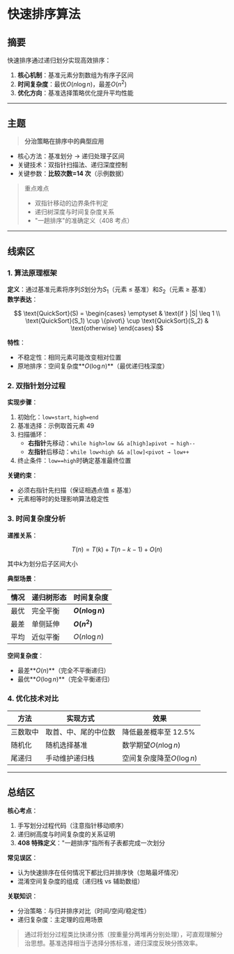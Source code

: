 # 快速排序算法

## 摘要

快速排序通过递归划分实现高效排序：

1. **核心机制**：基准元素分割数组为有序子区间
2. **时间复杂度**：最优$O(n \log n)$，最差$O(n^2)$
3. **优化方向**：基准选择策略优化提升平均性能

---

## 主题

> **分治策略在排序中的典型应用**

- 核心方法：基准划分 → 递归处理子区间
- 关键技术：双指针扫描法、递归深度控制
- 关键参数：**比较次数=14 次**（示例数据）

> 重点难点
>
> - 双指针移动的边界条件判定
> - 递归树深度与时间复杂度关系
> - "一趟排序"的准确定义（408 考点）

---

## 线索区

### 1. 算法原理框架

**定义**：通过基准元素将序列$S$划分为$S_1$（元素 ≤ 基准）和$S_2$（元素 ≥ 基准）  
**数学表达**：

$$
\text{QuickSort}(S) =
\begin{cases}
\emptyset & \text{if } |S| \leq 1 \\
\text{QuickSort}(S_1) \cup \{pivot\} \cup \text{QuickSort}(S_2) & \text{otherwise}
\end{cases}
$$

**特性**：

- 不稳定性：相同元素可能改变相对位置
- 原地排序：空间复杂度**$O(\log n)$**（最优递归栈深度）

### 2. 双指针划分过程

**实现步骤**：

1. 初始化：`low=start`, `high=end`
2. 基准选择：示例取首元素 49
3. 扫描循环：
   - **右指针**先移动：`while high>low && a[high]≥pivot → high--`
   - **左指针**后移动：`while low<high && a[low]<pivot → low++`
4. 终止条件：`low==high`时确定基准最终位置

**关键约束**：

- 必须右指针先扫描（保证相遇点值 ≤ 基准）
- 元素相等时的处理影响算法稳定性

### 3. 时间复杂度分析

**递推关系**：

$$
T(n) = T(k) + T(n-k-1) + O(n)
$$

其中$k$为划分后子区间大小

**典型场景**：  

| 情况 | 递归树形态 | 时间复杂度 |  
|------|------------|------------|  
| 最优 | 完全平衡 | **$O(n \log n)$** |  
| 最差 | 单侧延伸 | **$O(n^2)$** |  
| 平均 | 近似平衡 | $O(n \log n)$ |

**空间复杂度**：

- 最差**$O(n)$**（完全不平衡递归）
- 最优**$O(\log n)$**（完全平衡递归）

### 4. 优化技术对比

| 方法     | 实现方式             | 效果                      |
| -------- | -------------------- | ------------------------- |
| 三数取中 | 取首、中、尾的中位数 | 降低最差概率至 12.5%      |
| 随机化   | 随机选择基准         | 数学期望$O(n \log n)$     |
| 尾递归   | 手动维护递归栈       | 空间复杂度降至$O(\log n)$ |

---

## 总结区

**核心考点**：

1. 手写划分过程代码（注意指针移动顺序）
2. 递归树高度与时间复杂度的关系证明
3. **408 特殊定义**："一趟排序"指所有子表都完成一次划分

**常见误区**：

- 认为快速排序在任何情况下都比归并排序快（忽略最坏情况）
- 混淆空间复杂度的组成（递归栈 vs 辅助数组）

**关联知识**：

- 分治策略：与归并排序对比（时间/空间/稳定性）
- 递归复杂度：主定理的应用场景

> 通过将划分过程类比快递分拣（按重量分两堆再分别处理），可直观理解分治思想。基准选择相当于选择分拣标准，递归深度反映分拣效率。
